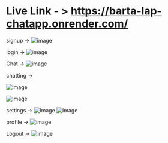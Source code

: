 # Live Link - > https://barta-lap-chatapp.onrender.com/

signup -> 
![image](https://github.com/user-attachments/assets/46b226b0-d47c-4d88-8abe-09b12833fbc1)

login -> 
![image](https://github.com/user-attachments/assets/43947c60-92ec-4fd3-9532-d027c9100342)

Chat ->
![image](https://github.com/user-attachments/assets/632200cb-1798-4f87-b025-14ffc24ffae2)

chatting -> 

![image](https://github.com/user-attachments/assets/f8de32a2-bcd4-4d04-9336-1e6a1550beed)

![image](https://github.com/user-attachments/assets/f7477944-06d4-40d0-b38f-1de6ebc5e1ca)

settings -> 
![image](https://github.com/user-attachments/assets/3886d9d7-89e7-46a5-ad07-b46ad5902183)
![image](https://github.com/user-attachments/assets/7e47bd00-a158-4cfa-80d5-6a101618d675)

profile ->
![image](https://github.com/user-attachments/assets/442db7f0-e84d-47e2-8aa6-2e5d6e1f50da)

Logout -> 
![image](https://github.com/user-attachments/assets/5b12bec3-a4d7-4570-ac88-7c55cd3c13ed)




